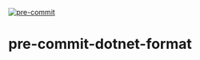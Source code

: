 [![pre-commit](https://img.shields.io/badge/pre--commit-enabled-brightgreen?logo=pre-commit)](https://github.com/pre-commit/pre-commit)

# pre-commit-dotnet-format
